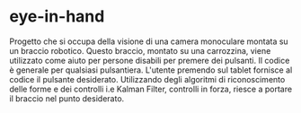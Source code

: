 # eye-in-hand
Progetto che si occupa della visione di una camera monoculare montata su un braccio robotico. Questo braccio, montato su una carrozzina, viene utilizzato come aiuto per persone disabili per premere dei pulsanti. Il codice è generale per qualsiasi pulsantiera. 
L'utente premendo sul tablet fornisce al codice il pulsante desiderato. Utilizzando degli algoritmi di riconoscimento delle forme e dei controlli i.e Kalman Filter, controlli in forza, riesce a portare il braccio nel punto desiderato.
